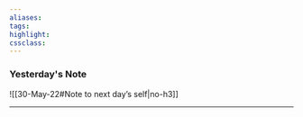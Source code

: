```yaml
---
aliases:  
tags:
highlight:  
cssclass:
---
```


### Yesterday's Note
 ![[30-May-22#Note to next day’s self|no-h3]]

--- 

